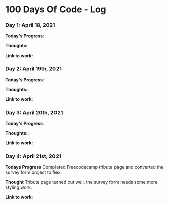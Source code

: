 # 100 Days Of Code - Log

### Day 1: April 18, 2021

**Today's Progress**:

**Thoughts:**

**Link to work:** []()

### Day 2: April 19th, 2021

**Today's Progress**:

**Thoughts:**:

**Link to work:** []()

### Day 3: April 20th, 2021

**Today's Progress**:

**Thoughts:**:

**Link to work:** []()

### Day 4: April 21st, 2021

**Todays Progress** Completed Freecodecamp tribute page and converted the survey form project to flex.

**Thought** Tribute page turned out well, the survey form needs some more styling work.

**Link to work:** []()
